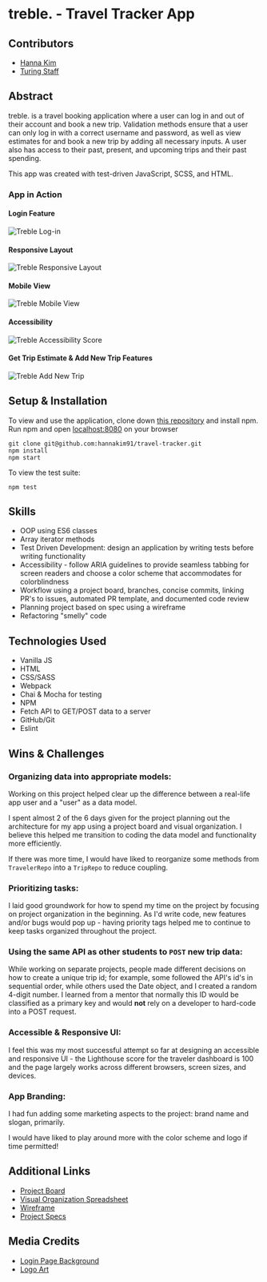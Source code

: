 # treble. - Travel Tracker App

## Contributors
- [Hanna Kim](https://github.com/hannakim91)
- [Turing Staff](https://github.com/turingschool-examples/webpack-starter-kit/tree/main/src)

## Abstract
treble. is a travel booking application where a user can log in and out of their account and book a new trip. Validation methods ensure that a user can only log in with a correct username and password, as well as view estimates for and book a new trip by adding all necessary inputs. A user also has access to their past, present, and upcoming trips and their past spending.

This app was created with test-driven JavaScript, SCSS, and HTML. 

### App in Action
#### Login Feature
![Treble Log-in](https://media.giphy.com/media/nQpR7oxlCUZRBhUm2H/giphy.gif)

#### Responsive Layout
![Treble Responsive Layout](https://media.giphy.com/media/gEWaWnJnOEMgxjo7yi/giphy.gif)

#### Mobile View

![Treble Mobile View](https://i.imgur.com/ATx8qML.png)

#### Accessibility

![Treble Accessibility Score](https://i.imgur.com/6r2u2pm.png)
#### Get Trip Estimate & Add New Trip Features

![Treble Add New Trip](https://media.giphy.com/media/2yLeR3FbedVa9G1eYC/giphy.gif)

## Setup & Installation
To view and use the application, clone down [this repository](git@github.com:hannakim91/travel-tracker.git) and install npm. Run npm  and open [localhost:8080](localhost:8080) on your browser
```
git clone git@github.com:hannakim91/travel-tracker.git
npm install
npm start
```
To view the test suite:
```
npm test
```
## Skills
- OOP using ES6 classes
- Array iterator methods
- Test Driven Development: design an application by writing tests before writing functionality
- Accessibility - follow ARIA guidelines to provide seamless tabbing for screen readers and choose a color scheme that accommodates for colorblindness
- Workflow using a project board, branches, concise commits, linking PR's to issues, automated PR template, and documented code review
- Planning project based on spec using a wireframe
- Refactoring "smelly" code

## Technologies Used
- Vanilla JS
- HTML
- CSS/SASS
- Webpack
- Chai & Mocha for testing
- NPM
- Fetch API to GET/POST data to a server
- GitHub/Git
- Eslint

## Wins & Challenges

### Organizing data into appropriate models: 
Working on this project helped clear up the difference between a real-life app user and a "user" as a data model.

I spent almost 2 of the 6 days given for the project planning out the architecture for my app using a project board and visual organization. I believe this helped me transition to coding the data model and functionality more efficiently.

If there was more time, I would have liked to reorganize some methods from `TravelerRepo` into a `TripRepo` to reduce coupling.

### Prioritizing tasks:
I laid good groundwork for how to spend my time on the project by focusing on project organization in the beginning. As I'd write code, new features and/or bugs would pop up - having priority tags helped me to continue to keep tasks organized throughout the project.

### Using the same API as other students to `POST` new trip data:
 While working on separate projects, people made different decisions on how to create a unique trip id; for example, some followed the API's id's in sequential order, while others used the Date object, and I created a random 4-digit number. I learned from a mentor that normally this ID would be classified as a primary key and would **not** rely on a developer to hard-code into a POST request.

 ### Accessible & Responsive UI:
 I feel this was my most successful attempt so far at designing an accessible and responsive UI - the Lighthouse score for the traveler dashboard is 100 and the page largely works across different browsers, screen sizes, and devices.

 ### App Branding:
 I had fun adding some marketing aspects to the project: brand name and slogan, primarily.

 I would have liked to play around more with the color scheme and logo if time permitted!

## Additional Links
- [Project Board](https://github.com/hannakim91/travel-tracker)
- [Visual Organization Spreadsheet](https://docs.google.com/spreadsheets/d/1MZ8Qy4vjl9vj-Ih6goFJY9nMPFK7qgZC0VGfVzbGEjk/edit#gid=0)
- [Wireframe](https://projects.invisionapp.com/freehand/document/SlQAYHbTR)
- [Project Specs](https://frontend.turing.io/projects/travel-tracker.html)

## Media Credits
- [Login Page Background](https://unsplash.com/@technobulka)
- [Logo Art](https://www.pngrepo.com/svg/107455/treble-clef)